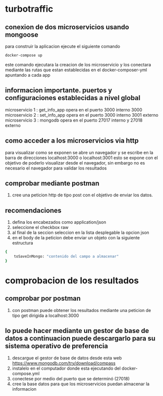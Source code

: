 # turbotraffic
## conexion de dos microservicios usando mongoose 

para construir la aplicacion ejecute el siguiente comando

```bash
docker-compose up
```

este comando ejecutara la creacion de los microservicio y los conectara mediante las rutas que estan establecidas en el docker-composer-yml apuntando a cada app

## informacion importante. puertos y configuraciones establecidas a nivel global

microservicio 1 : get_info_app opera en el puerto 3000 interno 3000
microservicio 2 : set_info_app opera en el puerto 3000 interno 3001 externo
microservicio 3 : mongodb opera en el puerto 27017 interno y 27018 externo 

## como acceder a los microservicios via http ##

para visualizar como se exponen se abre un navegador y se escribe en la barra de direcciones localhost:3000 o localhost:3001 esto se expone con el objetivo de poderlo visualizar desde el navegador, sin embargo no es necesario el navegador para validar los resultados

## comprobar mediante postman

1. cree una peticion http de tipo post con el objetivo de enviar los datos.

## recomendaciones ##

1. defina los encabezados como application/json
2. seleccione el checkbox raw
3. al final de la seccion seleccion en la lista desplegable la opcion json
2. en el body de la peticion debe enviar un objeto con la siguiente estructura
```bash
{
    toSaveInMongo: "contenido del campo a almacenar"
}
```

# comprobacion de los resultados 

## comprobar por postman 

1. con postman puede obtener los resultados mediante una peticion de tipo get dirigida a localhost:3000

## lo puede hacer mediante un gestor de base de datos a continuacion puede descargarlo para su sistema operativo de preferencia

1. descargue el gestor de base de datos desde esta web https://www.mongodb.com/try/download/compass
2. instalelo en el computador donde esta ejecutando del docker-compose.yml
3. conectese por medio del puerto que se determinó (27018)
4. cree la base datos para que los microservicios puedan almacenar la informacion








